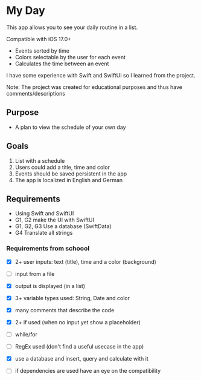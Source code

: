 # My Day

This app allows you to see your daily routine in a list.

Compatible with iOS 17.0+

- Events sorted by time
- Colors selectable by the user for each event
- Calculates the time between an event

I have some experience with Swift and SwiftUI so I learned from the project.

Note: The project was created for educational purposes and thus have comments/descriptions

## Purpose
- A plan to view the schedule of your own day

## Goals
1. List with a schedule
2. Users could add a title, time and color
3. Events should be saved persistent in the app
4. The app is localized in English and German

## Requirements
- Using Swift and SwiftUI
- G1, G2 make the UI with SwiftUI
- G1, G2, G3 Use a database (SwiftData)
- G4 Translate all strings

### Requirements from schoool
- [x] 2+ user inputs: text (title), time and a color (background)
- [ ] input from a file
- [x] output is displayed (in a list)
- [x] 3+ variable types used: String, Date and color
- [x] many comments that describe the code
- [x] 2+ if used (when no input yet show a placeholder)
- [ ] while/for
- [ ] RegEx used (don't find a useful usecase in the app)
- [x] use a database and insert, query and calculate with it
- [ ] if dependencies are used have an eye on the compatibility

